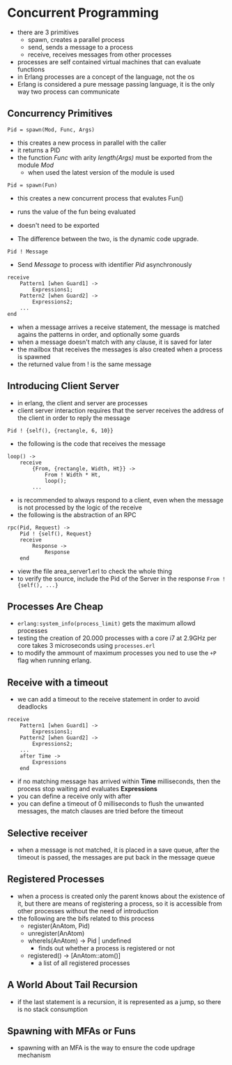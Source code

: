 # Concurrent Programming
- there are 3 primitives
    - spawn, creates a parallel process
    - send, sends a message to a process
    - receive, receives messages from other processes
- processes are self contained virtual machines that can evaluate functions
- in Erlang processes are a concept of the language, not the os
- Erlang is considered a pure message passing language, it is the only way two process can communicate

## Concurrency Primitives

```
Pid = spawn(Mod, Func, Args)
```
- this creates a new process in parallel with the caller
- it returns a PID
- the function _Func_ with arity _length(Args)_ must be exported from the module _Mod_
    - when used the latest version of the module is used

```
Pid = spawn(Fun)
```
- this creates a new concurrent process that evalutes Fun()
- runs the value of the fun being evaluated
- doesn't need to be exported

- The difference between the two, is the dynamic code upgrade.

```
Pid ! Message
```
- Send _Message_ to process with identifier _Pid_ asynchronously 

```
receive 
    Pattern1 [when Guard1] ->
        Expressions1;
    Pattern2 [when Guard2] ->
        Expressions2;
    ...
end
```
- when a message arrives a receive statement, the message is matched agains the patterns in order, and optionally some guards
- when a message doesn't match with any clause, it is saved for later
- the mailbox that receives the messages is also created when a process is spawned
- the returned value from ! is the same message

## Introducing Client Server
- in erlang, the client and server are processes
- client server interaction requires that the server receives the address of the client in order to reply the message
```
Pid ! {self(), {rectangle, 6, 10}}
```
- the following is the code that receives the message
```
loop() ->
    receive
        {From, {rectangle, Width, Ht}} ->
            From ! Width * Ht,
            loop();
        ...
```
- is recommended to always respond to a client, even when the message is not processed by the logic of the receive
- the following is the abstraction of an RPC
```
rpc(Pid, Request) ->
    Pid ! {self(), Request}
    receive
        Response ->
            Response
    end
```
- view the file area_server1.erl to check the whole thing
- to verify the source, include the Pid of the Server in the response `From ! {self(), ...}`
## Processes Are Cheap
- `erlang:system_info(process_limit)` gets the maximum allowd processes
- testing the creation of 20.000 processes with a core i7 at 2.9GHz per core takes 3 microseconds using `processes.erl`
- to modify the ammount of maximum processes you ned to use the `+P` flag when running erlang.

## Receive with a timeout
- we can add a timeout to the receive statement in order to avoid deadlocks
```
receive
    Pattern1 [when Guard1] ->
        Expressions1;
    Pattern2 [when Guard2] ->
        Expressions2;
    ...
    after Time ->
        Expressions
    end
```
- if no matching message has arrived within __Time__ milliseconds, then the process stop waiting and evaluates __Expressions__
- you can define a receive only with after
- you can define a timeout of 0 milliseconds to flush the unwanted messages, the match clauses are tried before the timeout
## Selective receiver
- when a message is not matched, it is placed in a save queue, after the timeout is passed, the messages are put back in the message queue
## Registered Processes
- when a process is created only the parent knows about the existence of it, but there are means of registering a process, so it is accessible from other processes without the need of introduction
- the following are the bifs related to this process
    - register(AnAtom, Pid)
    - unregister(AnAtom)
    - whereIs(AnAtom) -> Pid | undefined
        - finds out whether a process is registered or not
    - registered() -> [AnAtom::atom()]
        - a list of all registered processes
## A World About Tail Recursion
- if the last statement is a recursion, it is represented as a jump, so there is no stack consumption
## Spawning with MFAs or Funs
- spawning with an MFA is the way to ensure the code updrage mechanism